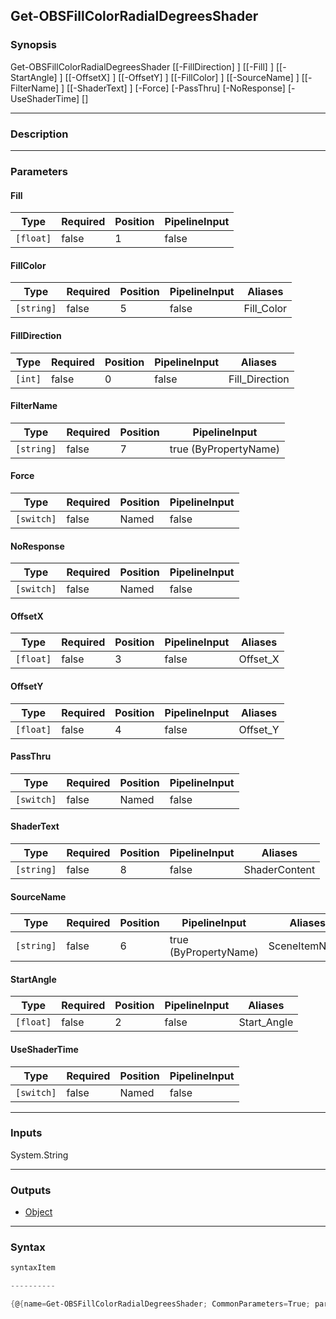 Get-OBSFillColorRadialDegreesShader
-----------------------------------

### Synopsis

Get-OBSFillColorRadialDegreesShader [[-FillDirection] <int>] [[-Fill] <float>] [[-StartAngle] <float>] [[-OffsetX] <float>] [[-OffsetY] <float>] [[-FillColor] <string>] [[-SourceName] <string>] [[-FilterName] <string>] [[-ShaderText] <string>] [-Force] [-PassThru] [-NoResponse] [-UseShaderTime] [<CommonParameters>]

---

### Description

---

### Parameters
#### **Fill**

|Type     |Required|Position|PipelineInput|
|---------|--------|--------|-------------|
|`[float]`|false   |1       |false        |

#### **FillColor**

|Type      |Required|Position|PipelineInput|Aliases   |
|----------|--------|--------|-------------|----------|
|`[string]`|false   |5       |false        |Fill_Color|

#### **FillDirection**

|Type   |Required|Position|PipelineInput|Aliases       |
|-------|--------|--------|-------------|--------------|
|`[int]`|false   |0       |false        |Fill_Direction|

#### **FilterName**

|Type      |Required|Position|PipelineInput        |
|----------|--------|--------|---------------------|
|`[string]`|false   |7       |true (ByPropertyName)|

#### **Force**

|Type      |Required|Position|PipelineInput|
|----------|--------|--------|-------------|
|`[switch]`|false   |Named   |false        |

#### **NoResponse**

|Type      |Required|Position|PipelineInput|
|----------|--------|--------|-------------|
|`[switch]`|false   |Named   |false        |

#### **OffsetX**

|Type     |Required|Position|PipelineInput|Aliases |
|---------|--------|--------|-------------|--------|
|`[float]`|false   |3       |false        |Offset_X|

#### **OffsetY**

|Type     |Required|Position|PipelineInput|Aliases |
|---------|--------|--------|-------------|--------|
|`[float]`|false   |4       |false        |Offset_Y|

#### **PassThru**

|Type      |Required|Position|PipelineInput|
|----------|--------|--------|-------------|
|`[switch]`|false   |Named   |false        |

#### **ShaderText**

|Type      |Required|Position|PipelineInput|Aliases      |
|----------|--------|--------|-------------|-------------|
|`[string]`|false   |8       |false        |ShaderContent|

#### **SourceName**

|Type      |Required|Position|PipelineInput        |Aliases      |
|----------|--------|--------|---------------------|-------------|
|`[string]`|false   |6       |true (ByPropertyName)|SceneItemName|

#### **StartAngle**

|Type     |Required|Position|PipelineInput|Aliases    |
|---------|--------|--------|-------------|-----------|
|`[float]`|false   |2       |false        |Start_Angle|

#### **UseShaderTime**

|Type      |Required|Position|PipelineInput|
|----------|--------|--------|-------------|
|`[switch]`|false   |Named   |false        |

---

### Inputs
System.String

---

### Outputs
* [Object](https://learn.microsoft.com/en-us/dotnet/api/System.Object)

---

### Syntax
```PowerShell
syntaxItem
```
```PowerShell
----------
```
```PowerShell
{@{name=Get-OBSFillColorRadialDegreesShader; CommonParameters=True; parameter=System.Object[]}}
```
